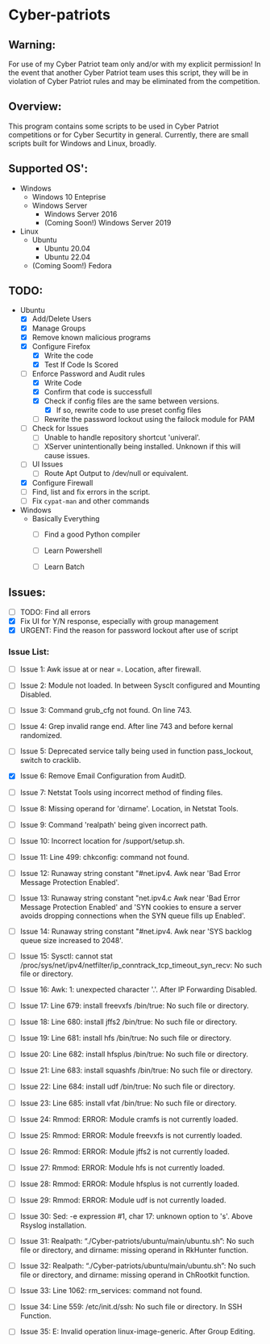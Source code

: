 
# Cyber-patriots

## Warning:

For use of my Cyber Patriot team only and/or with my explicit permission! In the event that another Cyber Patriot team uses this script, they will be in violation of Cyber Patriot rules and may be eliminated from the competition.


## Overview:

This program contains some scripts to be used in Cyber Patriot competitions or for Cyber Securtity in general. Currently, there are small scripts built for Windows and Linux, broadly.


## Supported OS':

* Windows
    * Windows 10 Enteprise
    * Windows Server
        * Windows Server 2016
        * (Coming Soon!) Windows Server 2019
* Linux
    * Ubuntu
        * Ubuntu 20.04
        * Ubuntu 22.04
    * (Coming Soom!) Fedora


## TODO:
* Ubuntu
    - [x] Add/Delete Users
    - [x] Manage Groups
    - [x] Remove known malicious programs
    - [x] Configure Firefox
        - [x] Write the code
        - [x] Test If Code Is Scored
    - [ ] Enforce Password and Audit rules
        - [x] Write Code
        - [x] Confirm that code is successfull
        - [x] Check if config files are the same between versions.
            - [x] If so, rewrite code to use preset config files
        - [ ] Rewrite the password lockout using the failock module for PAM
     - [ ] Check for Issues
         - [ ] Unable to handle repository shortcut 'univeral'.
         - [ ] XServer unintentionally being installed. Unknown if this will cause issues.
     - [ ] UI Issues
         - [ ] Route Apt Output to /dev/null or equivalent.
     
    - [x] Configure Firewall
    - [ ] Find, list and fix errors in the script.
    - [ ] Fix `cypat-man` and other commands
* Windows
    - Basically Everything
        - [ ] Find a good Python compiler
        - [ ] Learn Powershell
        - [ ] Learn Batch


## Issues:
- [ ] TODO: Find all errors
- [x] Fix UI for Y/N response, especially with group management
- [x] URGENT: Find the reason for password lockout after use of script
### Issue List:
- [ ] Issue 1: Awk issue at or near =. Location, after firewall.
- [ ] Issue 2: Module not loaded. In between Sysclt configured and Mounting Disabled.
- [ ] Issue 3: Command grub_cfg not found. On line 743.
- [ ] Issue 4: Grep invalid range end. After line 743 and before kernal randomized.
- [ ] Issue 5: Deprecated service tally being used in function pass_lockout, switch to cracklib.
- [x] Issue 6: Remove Email Configuration from AuditD.
- [ ] Issue 7: Netstat Tools using incorrect method of finding files.
- [ ] Issue 8: Missing operand for 'dirname'. Location, in Netstat Tools.
- [ ] Issue 9: Command 'realpath' being given incorrect path.
- [ ] Issue 10: Incorrect location for /support/setup.sh.
- [ ] Issue 11: Line 499: chkconfig: command not found.
- [ ] Issue 12: Runaway string constant "#net.ipv4. Awk near 'Bad Error Message Protection Enabled'.
- [ ] Issue 13: Runaway string constant "net.ipv4.c Awk near 'Bad Error Message Protection Enabled' and 'SYN cookies to ensure a server avoids dropping connections when the SYN queue fills up Enabled'.
- [ ] Issue 14: Runaway string constant "#net.ipv4. Awk near 'SYS backlog queue size increased to 2048'.
- [ ] Issue 15: Sysctl: cannot stat /proc/sys/net/ipv4/netfilter/ip_conntrack_tcp_timeout_syn_recv: No such file or directory.
- [ ] Issue 16: Awk: 1: unexpected character '.'. After IP Forwarding Disabled.
- [ ] Issue 17: Line 679: install freevxfs /bin/true: No such file or directory.
- [ ] Issue 18: Line 680: install jffs2 /bin/true: No such file or directory.
- [ ] Issue 19: Line 681: install hfs /bin/true: No such file or directory.
- [ ] Issue 20: Line 682: install hfsplus /bin/true: No such file or directory.
- [ ] Issue 21: Line 683: install squashfs /bin/true: No such file or directory.
- [ ] Issue 22: Line 684: install udf /bin/true: No such file or directory.
- [ ] Issue 23: Line 685: install vfat /bin/true: No such file or directory.
- [ ] Issue 24: Rmmod: ERROR: Module cramfs is not currently loaded.
- [ ] Issue 25: Rmmod: ERROR: Module freevxfs is not currently loaded.
- [ ] Issue 26: Rmmod: ERROR: Module jffs2 is not currently loaded.
- [ ] Issue 27: Rmmod: ERROR: Module hfs is not currently loaded.
- [ ] Issue 28: Rmmod: ERROR: Module hfsplus is not currently loaded.
- [ ] Issue 29: Rmmod: ERROR: Module udf is not currently loaded.
- [ ] Issue 30: Sed: -e expression #1, char 17: unknown option to 's'. Above Rsyslog installation.
- [ ] Issue 31: Realpath: “./Cyber-patriots/ubuntu/main/ubuntu.sh”: No such file or directory, and dirname: missing operand in RkHunter function.
- [ ] Issue 32: Realpath: “./Cyber-patriots/ubuntu/main/ubuntu.sh”: No such file or directory, and dirname: missing operand in ChRootkit function.
- [ ] Issue 33: Line 1062: rm_services: command not found.
- [ ] Issue 34: Line 559: /etc/init.d/ssh: No such file or directory. In SSH Function.
- [ ] Issue 35: E: Invalid operation linux-image-generic. After Group Editing.



